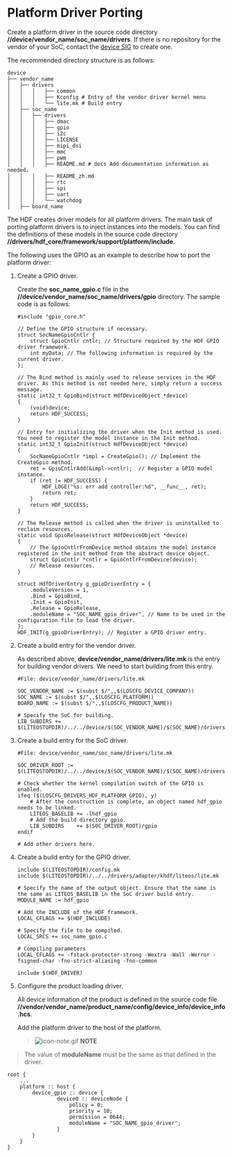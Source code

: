 # Platform Driver Porting


Create a platform driver in the source code directory **//device/vendor_name/soc_name/drivers**. If there is no repository for the vendor of your SoC, contact the [device SIG](https://gitee.com/openharmony/community/blob/master/sig/sig_devboard/sig_devboard.md) to create one.


The recommended directory structure is as follows:

```
device
├── vendor_name
│   ├── drivers
│   │   │   ├── common
│   │   │   ├── Kconfig # Entry of the vendor driver kernel menu
│   │   │   └── lite.mk # Build entry
│   ├── soc_name
│   │   ├── drivers
│   │   │   ├── dmac
│   │   │   ├── gpio
│   │   │   ├── i2c
│   │   │   ├── LICENSE
│   │   │   ├── mipi_dsi
│   │   │   ├── mmc
│   │   │   ├── pwm
│   │   │   ├── README.md # docs Add documentation information as needed.
│   │   │   ├── README_zh.md
│   │   │   ├── rtc
│   │   │   ├── spi
│   │   │   ├── uart
│   │   │   └── watchdog
│   ├── board_name
```

The HDF creates driver models for all platform drivers. The main task of porting platform drivers is to inject instances into the models. You can find the definitions of these models in the source code directory **//drivers/hdf_core/framework/support/platform/include**.


The following uses the GPIO as an example to describe how to port the platform driver:


1. Create a GPIO driver.

   Create the **soc_name_gpio.c** file in the **//device/vendor_name/soc_name/drivers/gpio** directory. The sample code is as follows:
   
   ```
   #include "gpio_core.h"
   
   // Define the GPIO structure if necessary.
   struct SocNameGpioCntlr {
       struct GpioCntlr cntlr; // Structure required by the HDF GPIO driver framework.
       int myData; // The following information is required by the current driver.
   };
   
   // The Bind method is mainly used to release services in the HDF driver. As this method is not needed here, simply return a success message.
   static int32_t GpioBind(struct HdfDeviceObject *device)
   {
       (void)device;
       return HDF_SUCCESS;
   }
   
   // Entry for initializing the driver when the Init method is used. You need to register the model instance in the Init method.
   static int32_t GpioInit(struct HdfDeviceObject *device)
   {
       SocNameGpioCntlr *impl = CreateGpio(); // Implement the CreateGpio method.
       ret = GpioCntlrAdd(&impl->cntlr);  // Register a GPIO model instance.
       if (ret != HDF_SUCCESS) {
           HDF_LOGE("%s: err add controller:%d", __func__, ret);
           return ret;
       }
       return HDF_SUCCESS;
   }
   
   // The Release method is called when the driver is uninstalled to reclaim resources.
   static void GpioRelease(struct HdfDeviceObject *device)
   {
       // The GpioCntlrFromDevice method obtains the model instance registered in the init method from the abstract device object.
       struct GpioCntlr *cntlr = GpioCntlrFromDevice(device);
       // Release resources.
   }
   
   struct HdfDriverEntry g_gpioDriverEntry = {
       .moduleVersion = 1,
       .Bind = GpioBind,
       .Init = GpioInit,
       .Release = GpioRelease,
       .moduleName = "SOC_NAME_gpio_driver", // Name to be used in the configuration file to load the driver.
   };
   HDF_INIT(g_gpioDriverEntry); // Register a GPIO driver entry.
   ```

2. Create a build entry for the vendor driver.

   As described above, **device/vendor_name/drivers/lite.mk** is the entry for building vendor drivers. We need to start building from this entry.

   
   ```
   #File: device/vendor_name/drivers/lite.mk
   
   SOC_VENDOR_NAME := $(subst $/",,$(LOSCFG_DEVICE_COMPANY))
   SOC_NAME := $(subst $/",,$(LOSCFG_PLATFORM))
   BOARD_NAME := $(subst $/",,$(LOSCFG_PRODUCT_NAME))
   
   # Specify the SoC for building.
   LIB_SUBDIRS += $(LITEOSTOPDIR)/../../device/$(SOC_VENDOR_NAME)/$(SOC_NAME)/drivers/
   ```

3. Create a build entry for the SoC driver.
   
   ```
   #File: device/vendor_name/soc_name/drivers/lite.mk
   
   SOC_DRIVER_ROOT := $(LITEOSTOPDIR)/../../device/$(SOC_VENDOR_NAME)/$(SOC_NAME)/drivers/
   
   # Check whether the kernel compilation switch of the GPIO is enabled.
   ifeq ($(LOSCFG_DRIVERS_HDF_PLATFORM_GPIO), y)
       # After the construction is complete, an object named hdf_gpio needs to be linked.
       LITEOS_BASELIB += -lhdf_gpio
       # Add the build directory gpio.
       LIB_SUBDIRS    += $(SOC_DRIVER_ROOT)/gpio 
   endif
   
   # Add other drivers here.
   ```

4. Create a build entry for the GPIO driver.
   
   
   ```
   include $(LITEOSTOPDIR)/config.mk
   include $(LITEOSTOPDIR)/../../drivers/adapter/khdf/liteos/lite.mk
   
   # Specify the name of the output object. Ensure that the name is the same as LITEOS_BASELIB in the SoC driver build entry.
   MODULE_NAME := hdf_gpio
   
   # Add the INCLUDE of the HDF framework.
   LOCAL_CFLAGS += $(HDF_INCLUDE)
   
   # Specify the file to be compiled.
   LOCAL_SRCS += soc_name_gpio.c
   
   # Compiling parameters
   LOCAL_CFLAGS += -fstack-protector-strong -Wextra -Wall -Werror -fsigned-char -fno-strict-aliasing -fno-common
   
   include $(HDF_DRIVER)
   ```

5. Configure the product loading driver.
   
   All device information of the product is defined in the source code file **//vendor/vendor_name/product_name/config/device_info/device_info.hcs**.

   Add the platform driver to the host of the platform.

   > ![icon-note.gif](public_sys-resources/icon-note.gif) **NOTE**
   >
> The value of **moduleName** must be the same as that defined in the driver.
   
   
   ```
   root {
       ...
       platform :: host {
           device_gpio :: device {
                   device0 :: deviceNode {
                       policy = 0;
                       priority = 10;
                       permission = 0644;
                       moduleName = "SOC_NAME_gpio_driver"; 
                   }
           }
       }
   }
   ```
